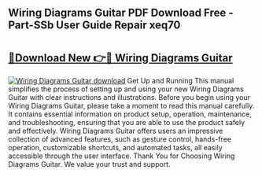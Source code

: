 ## Wiring Diagrams Guitar PDF Download Free - Part-SSb User Guide Repair xeq70

# <h2><a href="http://dfnvwgd.blite.top/?on=Wiring+Diagrams+Guitar">🔗Download New 👉🔴 Wiring Diagrams Guitar</a></h2>

[![Wiring Diagrams Guitar download](https://i.imgur.com/lujVjoI.png)](http://dfnvwgd.blite.top/?on=Wiring+Diagrams+Guitar)
Get Up and Running This manual simplifies the process of setting up and using your new Wiring Diagrams Guitar with clear instructions and illustrations. Before you begin using your Wiring Diagrams Guitar, please take a moment to read this manual carefully. It contains essential information on product setup, operation, maintenance, and troubleshooting, ensuring that you are able to use the product safely and effectively. Wiring Diagrams Guitar offers users an impressive collection of advanced features, such as gesture control, hands-free operation, customizable shortcuts, and automated tasks, all easily accessible through the user interface. Thank You for Choosing Wiring Diagrams Guitar. We value your trust and support.
